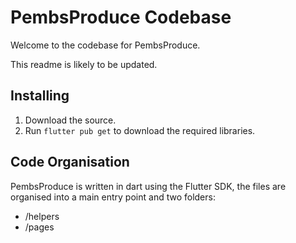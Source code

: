 # PembsProduce Codebase

Welcome to the codebase for PembsProduce.

This readme is likely to be updated.

## Installing

1. Download the source.
2. Run ```flutter pub get``` to download the required libraries.

## Code Organisation

PembsProduce is written in dart using the Flutter SDK, the files are organised into a main entry point and two folders:

  - /helpers
  - /pages

